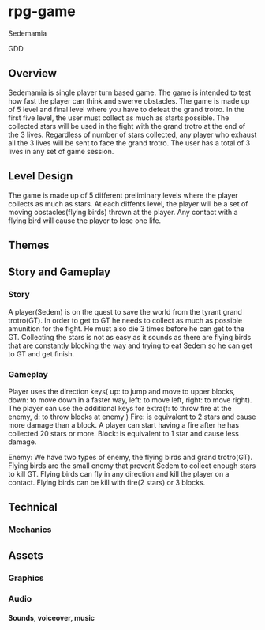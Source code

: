 # rpg-game
Sedemamia

GDD

## Overview
Sedemamia is single player turn based game. The game is intended to test how fast the player can think and swerve obstacles.
The game is made up of 5 level and final level where you have to defeat the grand trotro.
In the first five level, the user must collect as much as starts possible. The collected stars will be used in the fight with the grand trotro at the end of the 3 lives. 
Regardless of number of stars collected, any player who exhaust all the 3 lives will be sent to face the grand trotro.
The user has a total of 3 lives in any set of game session. 

## Level Design
The game is made up of 5 different preliminary levels where the player collects as much as stars.
At each diffents level, the player will be a set of moving obstacles(flying birds) thrown at the player. Any contact with a flying bird will cause the player to lose one life.

## Themes

## Story and Gameplay

### Story
A player(Sedem) is on the quest to save the world from the tyrant grand trotro(GT). In order to get to GT he needs to collect as much as possible amunition for the fight. He must also die 3 times before he can get to the GT. Collecting the stars is not as easy as it sounds as there are flying birds that are constantly blocking the way and trying to eat Sedem so he can get to GT and get finish.

### Gameplay
Player uses the direction keys( up: to jump and move to upper blocks, down: to move down in a faster way, left: to move left, right: to move right).
The player can use the additional keys for extra(f: to throw fire at the enemy, d: to throw blocks at enemy )
Fire: is equivalent to 2 stars and cause more damage than a block. A player can start having a fire after he has collected 20 stars or more.
Block: is equivalent to 1 star and cause less damage.

Enemy: We have two types of enemy, the flying birds and grand trotro(GT). Flying birds are the small enemy that prevent Sedem to collect enough stars to kill GT. Flying birds can fly in any direction and kill the player on a contact. Flying birds can be kill with fire(2 stars) or 3 blocks.

## Technical

### Mechanics

## Assets

### Graphics 
### Audio
#### Sounds, voiceover, music
